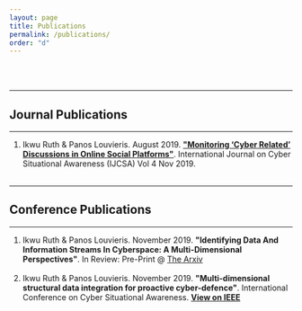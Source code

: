 ```yaml
---
layout: page
title: Publications
permalink: /publications/
order: "d"
---
```

<br><br>

<hr>
<h2>Journal Publications</h2>
<hr>

<ol>
<!--
<li>Ikwu Ruth & Panos Louvieris. November 2019. <span style="font-weight:bolder;text-decoration:italics;">"An Ensemble Approach for detecting Node Malware Suceptibility in Computer Networks"</span>.  In Preparation for Multidisciplinary Digital Publishing Institute Journal Of Information </li>
<br>
<li>Ikwu Ruth & Panos Louvieris. September 2019. <span style="font-weight:bolder;text-decoration:italics;">"A Taxonomy for Collaborative Cyber Threat Intelligence In Supply Chain Consortia"</span>.  In Preparation @ Multidisciplinary Digital Publishing Institute Journal Of Information </li>
<br>
-->
<li>Ikwu Ruth & Panos Louvieris. August 2019. <a href="https://www.c-mric.com/100126"><span style="font-weight:bolder;text-decoration:italics;">"Monitoring ‘Cyber Related’ Discussions in Online Social Platforms"</span></a>. International Journal on Cyber Situational Awareness (IJCSA) Vol 4 Nov 2019. </li>
<br>
</ol>

<hr>

<h2>Conference Publications</h2>
<hr>
<ol>
<li>Ikwu Ruth & Panos Louvieris. November 2019. <span style="font-weight:bolder;text-decoration:italics;">"Identifying Data And Information Streams In Cyberspace: A Multi-Dimensional Perspectives"</span>.  In Review: Pre-Print @ <a href="https://arxiv.org/abs/1906.03757" target = "_blank"> The Arxiv</a></li>
<br>

<li>Ikwu Ruth & Panos Louvieris. November 2019. <span style="font-weight:bolder;text-decoration:italics;">"Multi-dimensional structural data integration for proactive cyber-defence"</span>. International Conference on Cyber Situational Awareness. <strong> <a href="https://ieeexplore.ieee.org/stamp/stamp.jsp?tp=&arnumber=8073390&tag=1" target="_blank">View on IEEE</a></strong></li>
<br>
</ol>
